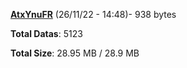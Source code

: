 [**AtxYnuFR**](/data/AtxYnuFR.txt) (26/11/22 - 14:48)- 938 bytes

**Total Datas**: 5123

**Total Size**: 28.95 MB / 28.9 MB